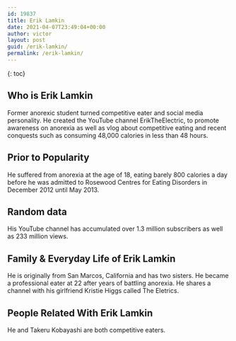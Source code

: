 ```yaml
---
id: 19837
title: Erik Lamkin
date: 2021-04-07T23:49:04+00:00
author: victor
layout: post
guid: /erik-lamkin/
permalink: /erik-lamkin/
---
```



{: toc}


## Who is Erik Lamkin



Former anorexic student turned competitive eater and social media personality. He created the YouTube channel ErikTheElectric, to promote awareness on anorexia as well as vlog about competitive eating and recent conquests such as consuming 48,000 calories in less than 48 hours.

                
                
                
## Prior to Popularity



He suffered from anorexia at the age of 18, eating barely 800 calories a day before he was admitted to Rosewood Centres for Eating Disorders in December 2012 until May 2013.

                
                
                
## Random data



His YouTube channel has accumulated over 1.3 million subscribers as well as 233 million views.

                
                
                
## Family & Everyday Life of Erik Lamkin



He is originally from San Marcos, California and has two sisters. He became a professional eater at 22 after years of battling anorexia. He shares a channel with his girlfriend Kristie Higgs called The Eletrics.

                
                
                
## People Related With Erik Lamkin



He and Takeru Kobayashi are both competitive eaters.

                
              
            
          
          
          
